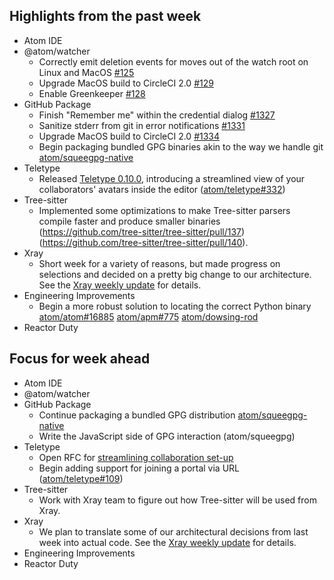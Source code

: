 ## Highlights from the past week

- Atom IDE
- @atom/watcher
  - Correctly emit deletion events for moves out of the watch root on Linux and MacOS [#125](https://github.com/atom/watcher/pull/125)
  - Upgrade MacOS build to CircleCI 2.0 [#129](https://github.com/atom/watcher/pull/129)
  - Enable Greenkeeper [#128](https://github.com/atom/watcher/pull/128)
- GitHub Package
  - Finish "Remember me" within the credential dialog [#1327](https://github.com/atom/github/pull/1327)
  - Sanitize stderr from git in error notifications [#1331](https://github.com/atom/github/pull/1331)
  - Upgrade MacOS build to CircleCI 2.0 [#1334](https://github.com/atom/github/pull/1334)
  - Begin packaging bundled GPG binaries akin to the way we handle git [atom/squeegpg-native](https://github.com/atom/squeegpg-native)
- Teletype
  - Released [Teletype 0.10.0](https://github.com/atom/teletype/releases/tag/v0.10.0), introducing a streamlined view of your collaborators' avatars inside the editor ([atom/teletype#332](https://github.com/atom/teletype/issues/332))
- Tree-sitter
  - Implemented some optimizations to make Tree-sitter parsers compile faster and produce smaller binaries (https://github.com/tree-sitter/tree-sitter/pull/137) (https://github.com/tree-sitter/tree-sitter/pull/140).
- Xray
  - Short week for a variety of reasons, but made progress on selections and decided on a pretty big change to our architecture. See the [Xray weekly update](https://github.com/atom/xray/blob/master/docs/updates/2018_03_12.md) for details.
- Engineering Improvements
  - Begin a more robust solution to locating the correct Python binary [atom/atom#16885](https://github.com/atom/atom/pull/16885) [atom/apm#775](https://github.com/atom/apm/pull/775) [atom/dowsing-rod](https://github.com/atom/dowsing-rod)
- Reactor Duty

## Focus for week ahead

- Atom IDE
- @atom/watcher
- GitHub Package
  - Continue packaging a bundled GPG distribution [atom/squeegpg-native](https://github.com/atom/squeegpg-native)
  - Write the JavaScript side of GPG interaction (atom/squeegpg)
- Teletype
  - Open RFC for [streamlining collaboration set-up](https://github.com/atom/atom/blob/3752dca5b032e3b95bb480a6de73bbde41eb821c/docs/focus/README.md#2-streamline-collaboration-set-up)
  - Begin adding support for joining a portal via URL ([atom/teletype#109](https://github.com/atom/teletype/issues/109))
- Tree-sitter
  - Work with Xray team to figure out how Tree-sitter will be used from Xray.
- Xray
  - We plan to translate some of our architectural decisions from last week into actual code. See the [Xray weekly update](https://github.com/atom/xray/blob/master/docs/updates/2018_03_12.md) for details.
- Engineering Improvements
- Reactor Duty
